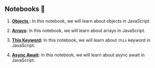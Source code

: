 ## Notebooks 📓

1. **[Objects ](./01-Objects.ipynb):** In this notebook, we will learn about objects in JavaScript.

2. **[Arrays](./02-Arrays.ipynb):** In this notebook, we will learn about arrays in JavaScript.

3. **[This Keyword](./04-This-Keyword.ipynb):** In this notebook, we will learn about `this` keyword in JavaScript.

4. **[Async Await](./05-Async-Await.ipynb):** In this notebook, we will learn about async await in JavaScript.
